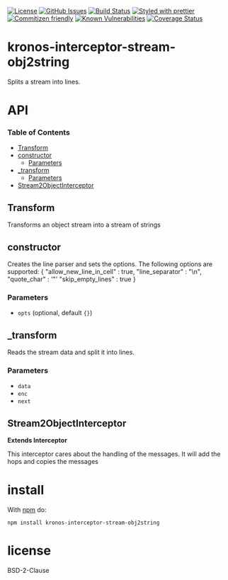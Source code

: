 [![License](https://img.shields.io/badge/License-BSD%203--Clause-blue.svg)](https://spdx.org/licenses/0BSD.html)
[![GitHub Issues](https://img.shields.io/github/issues/Kronos-Integration/interceptor-stream-obj2string.svg?style=flat-square)](https://github.com/Kronos-Integration/interceptor-stream-obj2string/issues)
[![Build Status](https://img.shields.io/endpoint.svg?url=https%3A%2F%2Factions-badge.atrox.dev%2FKronos-Integration%2Finterceptor-stream-obj2string%2Fbadge\&style=flat)](https://actions-badge.atrox.dev/Kronos-Integration/interceptor-stream-obj2string/goto)
[![Styled with prettier](https://img.shields.io/badge/styled_with-prettier-ff69b4.svg)](https://github.com/prettier/prettier)
[![Commitizen friendly](https://img.shields.io/badge/commitizen-friendly-brightgreen.svg)](http://commitizen.github.io/cz-cli/)
[![Known Vulnerabilities](https://snyk.io/test/github/Kronos-Integration/interceptor-stream-obj2string/badge.svg)](https://snyk.io/test/github/Kronos-Integration/interceptor-stream-obj2string)
[![Coverage Status](https://coveralls.io/repos/Kronos-Integration/interceptor-stream-obj2string/badge.svg)](https://coveralls.io/github/Kronos-Integration/interceptor-stream-obj2string)

# kronos-interceptor-stream-obj2string

Splits a stream into lines.

# API

<!-- Generated by documentation.js. Update this documentation by updating the source code. -->

### Table of Contents

*   [Transform](#transform)
*   [constructor](#constructor)
    *   [Parameters](#parameters)
*   [\_transform](#_transform)
    *   [Parameters](#parameters-1)
*   [Stream2ObjectInterceptor](#stream2objectinterceptor)

## Transform

Transforms an object stream into a stream of strings

## constructor

Creates the line parser and sets the options.
The following options are supported:
{
"allow\_new\_line\_in\_cell" : true,
"line\_separator" : "\n",
"quote\_char" : '"'
"skip\_empty\_lines" : true
}

### Parameters

*   `opts`   (optional, default `{}`)

## \_transform

Reads the stream data and split it into lines.

### Parameters

*   `data` &#x20;
*   `enc` &#x20;
*   `next` &#x20;

## Stream2ObjectInterceptor

**Extends Interceptor**

This interceptor cares about the handling of the messages.
It will add the hops and copies the messages

# install

With [npm](http://npmjs.org) do:

```shell
npm install kronos-interceptor-stream-obj2string
```

# license

BSD-2-Clause
